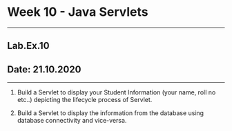 # Week 10 - Java Servlets

---

## Lab.Ex.10

## Date: 21.10.2020

---

1. Build a Servlet to display your Student Information (your name, roll no etc..) depicting 
   the lifecycle process of Servlet.
   
1. Build a Servlet to display the information from the database using database 
   connectivity and vice-versa.